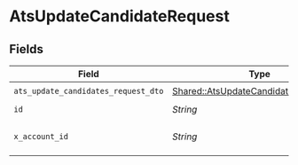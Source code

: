 # AtsUpdateCandidateRequest


## Fields

| Field                                                                                         | Type                                                                                          | Required                                                                                      | Description                                                                                   |
| --------------------------------------------------------------------------------------------- | --------------------------------------------------------------------------------------------- | --------------------------------------------------------------------------------------------- | --------------------------------------------------------------------------------------------- |
| `ats_update_candidates_request_dto`                                                           | [Shared::AtsUpdateCandidatesRequestDto](../../models/shared/atsupdatecandidatesrequestdto.md) | :heavy_check_mark:                                                                            | N/A                                                                                           |
| `id`                                                                                          | *String*                                                                                      | :heavy_check_mark:                                                                            | N/A                                                                                           |
| `x_account_id`                                                                                | *String*                                                                                      | :heavy_check_mark:                                                                            | The account identifier                                                                        |